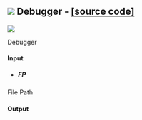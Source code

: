 ## ![](https://github.com/Eddy3D-Dev/Eddy3D/tree/dev/Documentation/Images/Icons/Debugger.png) Debugger - [[source code]](https://github.com/Eddy3D-Dev/Eddy3D/tree/dev/Debugger.cs)

![](https://github.com/Eddy3D-Dev/Eddy3D/tree/dev/Documentation/Images/Components/Debugger.png)

Debugger

#### Input
* ##### FP 
File Path

#### Output